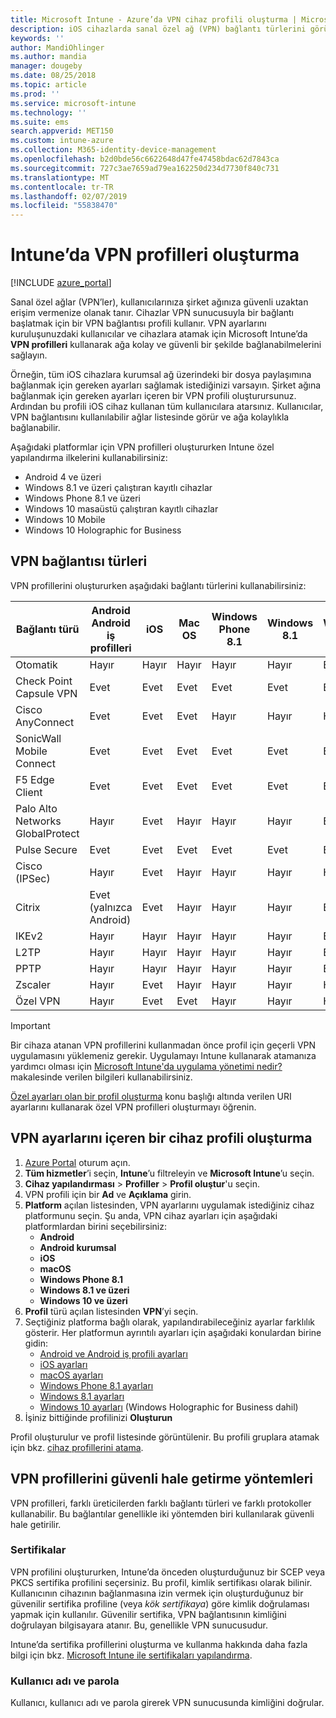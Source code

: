 ```yaml
---
title: Microsoft Intune - Azure’da VPN cihaz profili oluşturma | Microsoft Docs
description: iOS cihazlarda sanal özel ağ (VPN) bağlantı türlerini görüntüleyin, Azure portalında bir VPN profili oluşturun ve VPN profilini Intune’da sertifikalar veya kullanıcı adı ve parola ile güvenlik altına alma seçeneklerinize bakın.
keywords: ''
author: MandiOhlinger
ms.author: mandia
manager: dougeby
ms.date: 08/25/2018
ms.topic: article
ms.prod: ''
ms.service: microsoft-intune
ms.technology: ''
ms.suite: ems
search.appverid: MET150
ms.custom: intune-azure
ms.collection: M365-identity-device-management
ms.openlocfilehash: b2d0bde56c6622648d47fe47458bdac62d7843ca
ms.sourcegitcommit: 727c3ae7659ad79ea162250d234d7730f840c731
ms.translationtype: MT
ms.contentlocale: tr-TR
ms.lasthandoff: 02/07/2019
ms.locfileid: "55838470"
---
```

# <a name="create-vpn-profiles-in-intune"></a>Intune’da VPN profilleri oluşturma

[!INCLUDE [azure_portal](./includes/azure_portal.md)]

Sanal özel ağlar (VPN’ler), kullanıcılarınıza şirket ağınıza güvenli uzaktan erişim vermenize olanak tanır. Cihazlar VPN sunucusuyla bir bağlantı başlatmak için bir VPN bağlantısı profili kullanır. VPN ayarlarını kuruluşunuzdaki kullanıcılar ve cihazlara atamak için Microsoft Intune’da **VPN profilleri** kullanarak ağa kolay ve güvenli bir şekilde bağlanabilmelerini sağlayın.

Örneğin, tüm iOS cihazlara kurumsal ağ üzerindeki bir dosya paylaşımına bağlanmak için gereken ayarları sağlamak istediğinizi varsayın. Şirket ağına bağlanmak için gereken ayarları içeren bir VPN profili oluşturursunuz. Ardından bu profili iOS cihaz kullanan tüm kullanıcılara atarsınız. Kullanıcılar, VPN bağlantısını kullanılabilir ağlar listesinde görür ve ağa kolaylıkla bağlanabilir.

Aşağıdaki platformlar için VPN profilleri oluştururken Intune özel yapılandırma ilkelerini kullanabilirsiniz:

* Android 4 ve üzeri
* Windows 8.1 ve üzeri çalıştıran kayıtlı cihazlar
* Windows Phone 8.1 ve üzeri
* Windows 10 masaüstü çalıştıran kayıtlı cihazlar
* Windows 10 Mobile
* Windows 10 Holographic for Business

## <a name="vpn-connection-types"></a>VPN bağlantısı türleri

VPN profillerini oluştururken aşağıdaki bağlantı türlerini kullanabilirsiniz:

|Bağlantı türü|Android<br>Android iş profilleri|iOS|Mac OS|Windows Phone 8.1|Windows 8.1|Windows 10|
|-|-|-|-|-|-|-|
|Otomatik|Hayır|Hayır|Hayır|Hayır|Hayır|Evet|
|Check Point Capsule VPN|Evet|Evet|Evet|Evet|Evet|Evet|
|Cisco AnyConnect|Evet|Evet|Evet|Hayır|Hayır|Hayır|
|SonicWall Mobile Connect|Evet|Evet|Evet|Evet|Evet|Evet|
|F5 Edge Client|Evet|Evet|Evet|Evet|Evet|Evet|
|Palo Alto Networks GlobalProtect|Hayır|Evet|Hayır|Hayır|Hayır|Evet|
|Pulse Secure|Evet|Evet|Evet|Evet|Evet|Evet|
|Cisco (IPSec)|Hayır|Evet|Hayır|Hayır|Hayır|Hayır|
|Citrix|Evet (yalnızca Android)|Evet|Hayır|Hayır|Hayır|Evet|
|IKEv2|Hayır|Hayır|Hayır|Hayır|Hayır|Evet|
|L2TP|Hayır|Hayır|Hayır|Hayır|Hayır|Evet|
|PPTP|Hayır|Hayır|Hayır|Hayır|Hayır|Evet|
|Zscaler|Hayır|Evet|Hayır|Hayır|Hayır|Hayır|
|Özel VPN|Hayır|Evet|Evet|Hayır|Hayır|Hayır|

> [!IMPORTANT]
> Bir cihaza atanan VPN profillerini kullanmadan önce profil için geçerli VPN uygulamasını yüklemeniz gerekir. Uygulamayı Intune kullanarak atamanıza yardımcı olması için [Microsoft Intune'da uygulama yönetimi nedir?](app-management.md) makalesinde verilen bilgileri kullanabilirsiniz.  

[Özel ayarları olan bir profil oluşturma](custom-settings-configure.md) konu başlığı altında verilen URI ayarlarını kullanarak özel VPN profilleri oluşturmayı öğrenin.

## <a name="create-a-device-profile-containing-vpn-settings"></a>VPN ayarlarını içeren bir cihaz profili oluşturma

1. [Azure Portal](https://portal.azure.com) oturum açın.
2. **Tüm hizmetler**’i seçin, **Intune**’u filtreleyin ve **Microsoft Intune**’u seçin.
3. **Cihaz yapılandırması** > **Profiller** > **Profil oluştur**'u seçin.
4. VPN profili için bir **Ad** ve **Açıklama** girin.
5. **Platform** açılan listesinden, VPN ayarlarını uygulamak istediğiniz cihaz platformunu seçin. Şu anda, VPN cihaz ayarları için aşağıdaki platformlardan birini seçebilirsiniz:
   - **Android**
   - **Android kurumsal**
   - **iOS**
   - **macOS**
   - **Windows Phone 8.1**
   - **Windows 8.1 ve üzeri**
   - **Windows 10 ve üzeri**
6. **Profil** türü açılan listesinden **VPN**’yi seçin.
7. Seçtiğiniz platforma bağlı olarak, yapılandırabileceğiniz ayarlar farklılık gösterir. Her platformun ayrıntılı ayarları için aşağıdaki konulardan birine gidin:
   - [Android ve Android iş profili ayarları](vpn-settings-android.md)
   - [iOS ayarları](vpn-settings-ios.md)
   - [macOS ayarları](vpn-settings-macos.md)
   - [Windows Phone 8.1 ayarları](vpn-settings-windows-phone-8-1.md)
   - [Windows 8.1 ayarları](vpn-settings-windows-8-1.md)
   - [Windows 10 ayarları](vpn-settings-windows-10.md) (Windows Holographic for Business dahil)
8. İşiniz bittiğinde profilinizi **Oluşturun**

Profil oluşturulur ve profil listesinde görüntülenir. Bu profili gruplara atamak için bkz. [cihaz profillerini atama](device-profile-assign.md).

## <a name="methods-of-securing-vpn-profiles"></a>VPN profillerini güvenli hale getirme yöntemleri

VPN profilleri, farklı üreticilerden farklı bağlantı türleri ve farklı protokoller kullanabilir. Bu bağlantılar genellikle iki yöntemden biri kullanılarak güvenli hale getirilir.

### <a name="certificates"></a>Sertifikalar

VPN profilini oluştururken, Intune’da önceden oluşturduğunuz bir SCEP veya PKCS sertifika profilini seçersiniz. Bu profil, kimlik sertifikası olarak bilinir. Kullanıcının cihazının bağlanmasına izin vermek için oluşturduğunuz bir güvenilir sertifika profiline (veya *kök sertifikaya*) göre kimlik doğrulaması yapmak için kullanılır. Güvenilir sertifika, VPN bağlantısının kimliğini doğrulayan bilgisayara atanır. Bu, genellikle VPN sunucusudur.

Intune’da sertifika profillerini oluşturma ve kullanma hakkında daha fazla bilgi için bkz. [Microsoft Intune ile sertifikaları yapılandırma](certificates-configure.md).

### <a name="user-name-and-password"></a>Kullanıcı adı ve parola

Kullanıcı, kullanıcı adı ve parola girerek VPN sunucusunda kimliğini doğrular.
